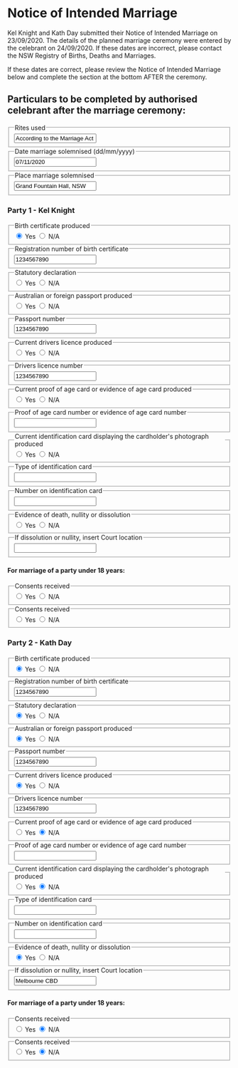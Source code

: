 <h1> Notice of Intended Marriage </h1>

Kel Knight and Kath Day submitted their Notice of Intended Marriage on 23/09/2020. The details of the planned marriage ceremony were entered by the celebrant on 24/09/2020. If these dates are incorrect, please contact the NSW Registry of Births, Deaths and Marriages.

If these dates are correct, please review the Notice of Intended Marriage below and complete the section at the bottom AFTER the ceremony. 

<h2> Particulars to be completed by authorised celebrant after the marriage ceremony: </h2>

<div class="nsw-forms">
        <div class="nsw-form-group">
            <fieldset class="nsw-form-fieldset">
            <legend>
            <span class="nsw-form-legend-text">Rites used</span>
            </legend>
            <div class="nsw-form-text">
               <input class="nsw-form-text__input" type="text" name="{ceremonyrites}" id="{ceremonyrites}" value="According to the Marriage Act 1961">
            </div>
           </fieldset>
        </div>
<div class="nsw-forms">
        <div class="nsw-form-group">
            <fieldset class="nsw-form-fieldset">
            <legend>
            <span class="nsw-form-legend-text">Date marriage solemnised (dd/mm/yyyy)</span>
            </legend>
            <div class="nsw-form-text">
               <input class="nsw-form-text__input" type="text" name="{ceremonyrites}" id="{ceremonyrites}" value="07/11/2020">
            </div>
           </fieldset>
        </div>
<div class="nsw-forms">
        <div class="nsw-form-group">
            <fieldset class="nsw-form-fieldset">
            <legend>
            <span class="nsw-form-legend-text">Place marriage solemnised</span>
            </legend>
            <div class="nsw-form-text">
               <input class="nsw-form-text__input" type="text" name="{ceremonyplacesolemnised}" id="{ceremonyplacesolemnised}" value="Grand Fountain Hall, NSW">
            </div>
           </fieldset>
        </div>
        
        
<h3> Party 1 - Kel Knight </h3>
<div class="nsw-forms">
        <div class="nsw-form-group">
            <fieldset class="nsw-form-fieldset">
            <legend>
            <span class="nsw-form-legend-text">Birth certificate produced</span>
            </legend>
            <div class="nsw-form-radio">
               <input class="nsw-form-radio__input" type="radio" name="{birthcert}" id="{party1birthcertyes}" checked>
               <label class="nsw-form-radio__label" for="{party1birthcertyes}">Yes</label>
               <input class="nsw-form-radio__input" type="radio" name="{birthcert}" id="{party1birthcertno}">
               <label class="nsw-form-radio__label" for="{party1birthcertno}">N/A</label>
            </div>
           </fieldset>
        </div>  
<div class="nsw-forms">
        <div class="nsw-form-group">
            <fieldset class="nsw-form-fieldset">
            <legend>
            <span class="nsw-form-legend-text">Registration number of birth certificate</span>
            </legend>
            <div class="nsw-form-text">
               <input class="nsw-form-text__input" type="text" name="{birthcertnumber}" id="{party1birthcertnumber}" value="1234567890">
            </div>
           </fieldset>
        </div>
<div class="nsw-forms">
        <div class="nsw-form-group">
            <fieldset class="nsw-form-fieldset">
            <legend>
            <span class="nsw-form-legend-text">Statutory declaration</span>
            </legend>
            <div class="nsw-form-radio">
               <input class="nsw-form-radio__input" type="radio" name="{statutorydeclaration}" id="{party1statutorydeclarationyes}" checked>
               <label class="nsw-form-radio__label" for="{party1statutorydeclarationyes}">Yes</label>
               <input class="nsw-form-radio__input" type="radio" name="{statutorydeclaration}" id="{party1statutorydeclarationno}">
               <label class="nsw-form-radio__label" for="{party1statutorydeclarationno}">N/A</label>
            </div>
           </fieldset>
        </div>  
<div class="nsw-forms">
        <div class="nsw-form-group">
            <fieldset class="nsw-form-fieldset">
            <legend>
            <span class="nsw-form-legend-text">Australian or foreign passport produced</span>
            </legend>
            <div class="nsw-form-radio">
               <input class="nsw-form-radio__input" type="radio" name="{passport}" id="{party1passportyes}" checked>
               <label class="nsw-form-radio__label" for="{party1passportyes}">Yes</label>
               <input class="nsw-form-radio__input" type="radio" name="{passport}" id="{party1passportno}">
               <label class="nsw-form-radio__label" for="{party1passportno}">N/A</label>
            </div>
           </fieldset>
        </div>       
<div class="nsw-forms">
        <div class="nsw-form-group">
            <fieldset class="nsw-form-fieldset">
            <legend>
            <span class="nsw-form-legend-text">Passport number</span>
            </legend>
            <div class="nsw-form-text">
               <input class="nsw-form-text__input" type="text" name="{passportnumber}" id="{party1passportnumber}" value="1234567890">
            </div>
           </fieldset>
        </div>        
<div class="nsw-forms">
        <div class="nsw-form-group">
            <fieldset class="nsw-form-fieldset">
            <legend>
            <span class="nsw-form-legend-text">Current drivers licence produced</span>
            </legend>
            <div class="nsw-form-radio">
               <input class="nsw-form-radio__input" type="radio" name="{driverslicence}" id="{party1driverslicenceyes}" checked>
               <label class="nsw-form-radio__label" for="{party1driverslicenceyes}">Yes</label>
               <input class="nsw-form-radio__input" type="radio" name="{driverslicence}" id="{party1driverslicenceno}">
               <label class="nsw-form-radio__label" for="{party1driverslicenceno}">N/A</label>
            </div>
           </fieldset>
        </div>          
<div class="nsw-forms">
        <div class="nsw-form-group">
            <fieldset class="nsw-form-fieldset">
            <legend>
            <span class="nsw-form-legend-text">Drivers licence number</span>
            </legend>
            <div class="nsw-form-text">
               <input class="nsw-form-text__input" type="text" name="{licencenumber}" id="{party1licencenumber}" value="1234567890">
            </div>
           </fieldset>
        </div>         
<div class="nsw-forms">
        <div class="nsw-form-group">
            <fieldset class="nsw-form-fieldset">
            <legend>
            <span class="nsw-form-legend-text">Current proof of age card or evidence of age card produced</span>
            </legend>
            <div class="nsw-form-radio">
               <input class="nsw-form-radio__input" type="radio" name="{proofofage}" id="{party1proofofageyes}">
               <label class="nsw-form-radio__label" for="{party1proofofageyes}">Yes</label>
               <input class="nsw-form-radio__input" type="radio" name="{proofofage}" id="{party1proofofageno}" checked>
               <label class="nsw-form-radio__label" for="{party1proofofageno}">N/A</label>
            </div>
           </fieldset>
        </div>         
<div class="nsw-forms">
        <div class="nsw-form-group">
            <fieldset class="nsw-form-fieldset">
            <legend>
            <span class="nsw-form-legend-text">Proof of age card number or evidence of age card number</span>
            </legend>
            <div class="nsw-form-text">
               <input class="nsw-form-text__input" type="text" name="{proofofagenumber}" id="{party1proofofagenumber}">
            </div>
           </fieldset>
        </div>            
<div class="nsw-forms">
        <div class="nsw-form-group">
            <fieldset class="nsw-form-fieldset">
            <legend>
            <span class="nsw-form-legend-text">Current identification card displaying the cardholder's photograph produced</span>
            </legend>
            <div class="nsw-form-radio">
               <input class="nsw-form-radio__input" type="radio" name="{photoID}" id="{party1photoIDyes}">
               <label class="nsw-form-radio__label" for="{party1photoIDyes}">Yes</label>
               <input class="nsw-form-radio__input" type="radio" name="{photoID}" id="{party1photoIDno}" checked>
               <label class="nsw-form-radio__label" for="{party1photoIDno}">N/A</label>
            </div>
           </fieldset>
        </div>   
<div class="nsw-forms">
        <div class="nsw-form-group">
            <fieldset class="nsw-form-fieldset">
            <legend>
            <span class="nsw-form-legend-text">Type of identification card</span>
            </legend>
            <div class="nsw-form-text">
               <input class="nsw-form-text__input" type="text" name="{photoIDtype}" id="{party1photoIDtype}">
            </div>
           </fieldset>
        </div>        
<div class="nsw-forms">
        <div class="nsw-form-group">
            <fieldset class="nsw-form-fieldset">
            <legend>
            <span class="nsw-form-legend-text">Number on identification card</span>
            </legend>
            <div class="nsw-form-text">
               <input class="nsw-form-text__input" type="text" name="{photoIDnumber}" id="{party1photoIDnumber}">
            </div>
           </fieldset>
        </div>       
<div class="nsw-forms">
        <div class="nsw-form-group">
            <fieldset class="nsw-form-fieldset">
            <legend>
            <span class="nsw-form-legend-text">Evidence of death, nullity or dissolution</span>
            </legend>
            <div class="nsw-form-radio">
               <input class="nsw-form-radio__input" type="radio" name="{evidence}" id="{party1evidenceyes}">
               <label class="nsw-form-radio__label" for="{party1evidenceyes}">Yes</label>
               <input class="nsw-form-radio__input" type="radio" name="{evidence}" id="{party1evidenceno}" checked>
               <label class="nsw-form-radio__label" for="{party1evidenceno}">N/A</label>
            </div>
           </fieldset>
        </div>          
<div class="nsw-forms">
        <div class="nsw-form-group">
            <fieldset class="nsw-form-fieldset">
            <legend>
            <span class="nsw-form-legend-text">If dissolution or nullity, insert Court location</span>
            </legend>
            <div class="nsw-form-text">
               <input class="nsw-form-text__input" type="text" name="{courtlocation}" id="{party1courtlocation}">
            </div>
           </fieldset>
        </div> 

<h4> For marriage of a party under 18 years: </h4>       
<div class="nsw-forms">
        <div class="nsw-form-group">
            <fieldset class="nsw-form-fieldset">
            <legend>
            <span class="nsw-form-legend-text">Consents received</span>
            </legend>
            <div class="nsw-form-radio">
               <input class="nsw-form-radio__input" type="radio" name="{consents}" id="{party1consentsyes}">
               <label class="nsw-form-radio__label" for="{party1consentsyes}">Yes</label>
               <input class="nsw-form-radio__input" type="radio" name="{consents}" id="{party1ceonsentsno}" checked>
               <label class="nsw-form-radio__label" for="{party1consentsno}">N/A</label>
            </div>
           </fieldset>
        </div>         
<div class="nsw-forms">
        <div class="nsw-form-group">
            <fieldset class="nsw-form-fieldset">
            <legend>
            <span class="nsw-form-legend-text">Consents received</span>
            </legend>
            <div class="nsw-form-radio">
               <input class="nsw-form-radio__input" type="radio" name="{courtapproval}" id="{party1courtapprovalyes}">
               <label class="nsw-form-radio__label" for="{party1courtapprovalyes}">Yes</label>
               <input class="nsw-form-radio__input" type="radio" name="{courtapproval}" id="{party1courtapprovalno}" checked>
               <label class="nsw-form-radio__label" for="{party1courtapprovalno}">N/A</label>
            </div>
           </fieldset>
        </div>      
        
        
        
<h3> Party 2 - Kath Day </h3>

<div class="nsw-forms">
        <div class="nsw-form-group">
            <fieldset class="nsw-form-fieldset">
            <legend>
            <span class="nsw-form-legend-text">Birth certificate produced</span>
            </legend>
            <div class="nsw-form-radio">
               <input class="nsw-form-radio__input" type="radio" name="{birthcert2}" id="{party2birthcertyes}" checked>
               <label class="nsw-form-radio__label" for="{party2birthcertyes}">Yes</label>
               <input class="nsw-form-radio__input" type="radio" name="{birthcert2}" id="{party2birthcertno}">
               <label class="nsw-form-radio__label" for="{party2birthcertno}">N/A</label>
            </div>
           </fieldset>
        </div>  
<div class="nsw-forms">
        <div class="nsw-form-group">
            <fieldset class="nsw-form-fieldset">
            <legend>
            <span class="nsw-form-legend-text">Registration number of birth certificate</span>
            </legend>
            <div class="nsw-form-text">
               <input class="nsw-form-text__input" type="text" name="{birthcertnumber}" id="{party2birthcertnumber}" value="1234567890">
            </div>
           </fieldset>
        </div>
<div class="nsw-forms">
        <div class="nsw-form-group">
            <fieldset class="nsw-form-fieldset">
            <legend>
            <span class="nsw-form-legend-text">Statutory declaration</span>
            </legend>
            <div class="nsw-form-radio">
               <input class="nsw-form-radio__input" type="radio" name="{statutorydeclaration}" id="{party2statutorydeclarationyes}" checked>
               <label class="nsw-form-radio__label" for="{party2statutorydeclarationyes}">Yes</label>
               <input class="nsw-form-radio__input" type="radio" name="{statutorydeclaration}" id="{party2statutorydeclarationno}">
               <label class="nsw-form-radio__label" for="{party2statutorydeclarationno}">N/A</label>
            </div>
           </fieldset>
        </div>  
<div class="nsw-forms">
        <div class="nsw-form-group">
            <fieldset class="nsw-form-fieldset">
            <legend>
            <span class="nsw-form-legend-text">Australian or foreign passport produced</span>
            </legend>
            <div class="nsw-form-radio">
               <input class="nsw-form-radio__input" type="radio" name="{passport}" id="{party2passportyes}" checked>
               <label class="nsw-form-radio__label" for="{party2passportyes}">Yes</label>
               <input class="nsw-form-radio__input" type="radio" name="{passport}" id="{party2passportno}">
               <label class="nsw-form-radio__label" for="{party2passportno}">N/A</label>
            </div>
           </fieldset>
        </div>       
<div class="nsw-forms">
        <div class="nsw-form-group">
            <fieldset class="nsw-form-fieldset">
            <legend>
            <span class="nsw-form-legend-text">Passport number</span>
            </legend>
            <div class="nsw-form-text">
               <input class="nsw-form-text__input" type="text" name="{passportnumber}" id="{party2passportnumber}" value="1234567890">
            </div>
           </fieldset>
        </div>        
<div class="nsw-forms">
        <div class="nsw-form-group">
            <fieldset class="nsw-form-fieldset">
            <legend>
            <span class="nsw-form-legend-text">Current drivers licence produced</span>
            </legend>
            <div class="nsw-form-radio">
               <input class="nsw-form-radio__input" type="radio" name="{driverslicence}" id="{party2driverslicenceyes}" checked>
               <label class="nsw-form-radio__label" for="{party2driverslicenceyes}">Yes</label>
               <input class="nsw-form-radio__input" type="radio" name="{driverslicence}" id="{party2driverslicenceno}">
               <label class="nsw-form-radio__label" for="{party2driverslicenceno}">N/A</label>
            </div>
           </fieldset>
        </div>          
<div class="nsw-forms">
        <div class="nsw-form-group">
            <fieldset class="nsw-form-fieldset">
            <legend>
            <span class="nsw-form-legend-text">Drivers licence number</span>
            </legend>
            <div class="nsw-form-text">
               <input class="nsw-form-text__input" type="text" name="{licencenumber}" id="{party2licencenumber}" value="1234567890">
            </div>
           </fieldset>
        </div>         
<div class="nsw-forms">
        <div class="nsw-form-group">
            <fieldset class="nsw-form-fieldset">
            <legend>
            <span class="nsw-form-legend-text">Current proof of age card or evidence of age card produced</span>
            </legend>
            <div class="nsw-form-radio">
               <input class="nsw-form-radio__input" type="radio" name="{proofofage}" id="{party2proofofageyes}">
               <label class="nsw-form-radio__label" for="{party2proofofageyes}">Yes</label>
               <input class="nsw-form-radio__input" type="radio" name="{proofofage}" id="{party2proofofageno}" checked>
               <label class="nsw-form-radio__label" for="{party2proofofageno}">N/A</label>
            </div>
           </fieldset>
        </div>         
<div class="nsw-forms">
        <div class="nsw-form-group">
            <fieldset class="nsw-form-fieldset">
            <legend>
            <span class="nsw-form-legend-text">Proof of age card number or evidence of age card number</span>
            </legend>
            <div class="nsw-form-text">
               <input class="nsw-form-text__input" type="text" name="{proofofagenumber}" id="{party2proofofagenumber}">
            </div>
           </fieldset>
        </div>            
<div class="nsw-forms">
        <div class="nsw-form-group">
            <fieldset class="nsw-form-fieldset">
            <legend>
            <span class="nsw-form-legend-text">Current identification card displaying the cardholder's photograph produced</span>
            </legend>
            <div class="nsw-form-radio">
               <input class="nsw-form-radio__input" type="radio" name="{photoID}" id="{party2photoIDyes}">
               <label class="nsw-form-radio__label" for="{party2photoIDyes}">Yes</label>
               <input class="nsw-form-radio__input" type="radio" name="{photoID}" id="{party2photoIDno}" checked>
               <label class="nsw-form-radio__label" for="{party2photoIDno}">N/A</label>
            </div>
           </fieldset>
        </div>   
<div class="nsw-forms">
        <div class="nsw-form-group">
            <fieldset class="nsw-form-fieldset">
            <legend>
            <span class="nsw-form-legend-text">Type of identification card</span>
            </legend>
            <div class="nsw-form-text">
               <input class="nsw-form-text__input" type="text" name="{photoIDtype}" id="{party2photoIDtype}">
            </div>
           </fieldset>
        </div>        
<div class="nsw-forms">
        <div class="nsw-form-group">
            <fieldset class="nsw-form-fieldset">
            <legend>
            <span class="nsw-form-legend-text">Number on identification card</span>
            </legend>
            <div class="nsw-form-text">
               <input class="nsw-form-text__input" type="text" name="{photoIDnumber}" id="{party2photoIDnumber}">
            </div>
           </fieldset>
        </div>       
<div class="nsw-forms">
        <div class="nsw-form-group">
            <fieldset class="nsw-form-fieldset">
            <legend>
            <span class="nsw-form-legend-text">Evidence of death, nullity or dissolution</span>
            </legend>
            <div class="nsw-form-radio">
               <input class="nsw-form-radio__input" type="radio" name="{evidence}" id="{party2evidenceyes}" checked>
               <label class="nsw-form-radio__label" for="{party2evidenceyes}">Yes</label>
               <input class="nsw-form-radio__input" type="radio" name="{evidence}" id="{party2evidenceno}">
               <label class="nsw-form-radio__label" for="{party2evidenceno}">N/A</label>
            </div>
           </fieldset>
        </div>          
<div class="nsw-forms">
        <div class="nsw-form-group">
            <fieldset class="nsw-form-fieldset">
            <legend>
            <span class="nsw-form-legend-text">If dissolution or nullity, insert Court location</span>
            </legend>
            <div class="nsw-form-text">
               <input class="nsw-form-text__input" type="text" name="{courtlocation}" id="{party2courtlocation}" value="Melbourne CBD">
            </div>
           </fieldset>
        </div> 

<h4> For marriage of a party under 18 years: </h4>       
<div class="nsw-forms">
        <div class="nsw-form-group">
            <fieldset class="nsw-form-fieldset">
            <legend>
            <span class="nsw-form-legend-text">Consents received</span>
            </legend>
            <div class="nsw-form-radio">
               <input class="nsw-form-radio__input" type="radio" name="{consents}" id="{party2consentsyes}">
               <label class="nsw-form-radio__label" for="{party2consentsyes}">Yes</label>
               <input class="nsw-form-radio__input" type="radio" name="{consents}" id="{party2ceonsentsno}" checked>
               <label class="nsw-form-radio__label" for="{party2consentsno}">N/A</label>
            </div>
           </fieldset>
        </div>         
<div class="nsw-forms">
        <div class="nsw-form-group">
            <fieldset class="nsw-form-fieldset">
            <legend>
            <span class="nsw-form-legend-text">Consents received</span>
            </legend>
            <div class="nsw-form-radio">
               <input class="nsw-form-radio__input" type="radio" name="{courtapproval}" id="{party2courtapprovalyes}">
               <label class="nsw-form-radio__label" for="{party2courtapprovalyes}">Yes</label>
               <input class="nsw-form-radio__input" type="radio" name="{courtapproval}" id="{party2courtapprovalno}" checked>
               <label class="nsw-form-radio__label" for="{party2courtapprovalno}">N/A</label>
            </div>
           </fieldset>
        </div>              
        
        
